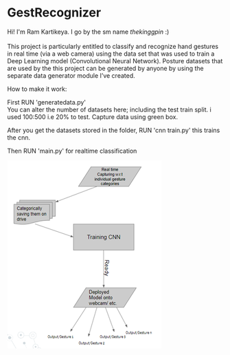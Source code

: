 # GestRecognizer
Hi! I'm Ram Kartikeya. I go by the sm name <i>thekinggpin</i> :) <br> <br>
This project is particularly entitled to classify and recognize hand gestures in real time (via a web camera) using the data set that was used to train a Deep Learning model (Convolutional Neural Network). Posture datasets that are used by the this project can be generated by anyone by using the separate data generator module I’ve created.

How to make it work:
    
  First RUN 'generatedata.py'  
        You can alter the number of datasets here; including the test train split. i used 100:500  i.e 20% to test. Capture data using green box.
        
  After you get the datasets stored in the folder, RUN 'cnn train.py' this trains the cnn.
  
  Then RUN 'main.py' for realtime classification


<img src="./image.png">
